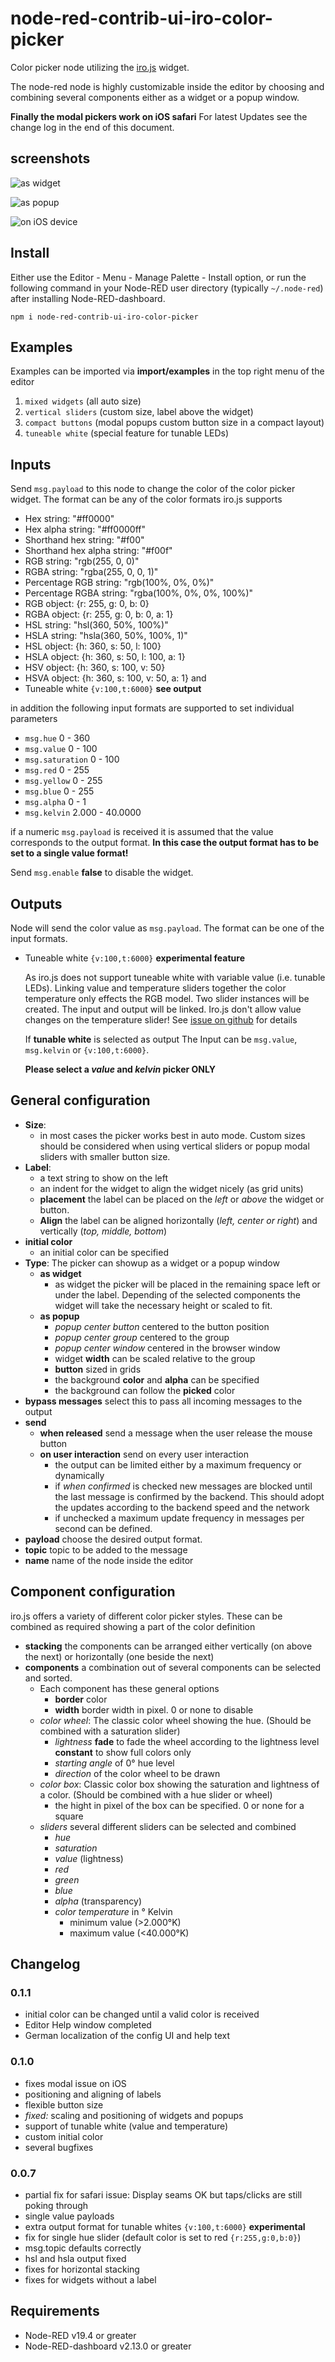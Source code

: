 node-red-contrib-ui-iro-color-picker
====================================

Color picker node utilizing the [iro.js](https://iro.js.org) widget.

The node-red node is highly customizable inside the editor by choosing and combining several components either as a widget or a popup window.

**Finally the modal pickers work on iOS safari**
For latest Updates see the change log in the end of this document.

## screenshots

![as widget](https://raw.githubusercontent.com/Christian-Me/node-red-contrib-ui-iro-color-picker/master/doc/widgets.png)

![as popup](https://raw.githubusercontent.com/Christian-Me/node-red-contrib-ui-iro-color-picker/master/doc/popup.png)

![on iOS device](https://raw.githubusercontent.com/Christian-Me/node-red-contrib-ui-iro-color-picker/master/doc/mobile.png)

## Install

Either use the Editor - Menu - Manage Palette - Install option, or run the following command in your Node-RED user directory (typically `~/.node-red`) after installing Node-RED-dashboard.

    npm i node-red-contrib-ui-iro-color-picker

## Examples

Examples can be imported via **import/examples** in the top right menu of the editor

1. `mixed widgets` (all auto size)
2. `vertical sliders` (custom size, label above the widget)
3. `compact buttons` (modal popups custom button size in a compact layout)
4. `tuneable white` (special feature for tunable LEDs)

## Inputs
Send `msg.payload` to this node to change the color of the color picker widget. The format can be any of the color formats iro.js supports
- Hex string: "#ff0000"
- Hex alpha string: "#ff0000ff"
- Shorthand hex string: "#f00"
- Shorthand hex alpha string: "#f00f"
- RGB string: "rgb(255, 0, 0)"
- RGBA string: "rgba(255, 0, 0, 1)"
- Percentage RGB string: "rgb(100%, 0%, 0%)"
- Percentage RGBA string: "rgba(100%, 0%, 0%, 100%)"
- RGB object: {r: 255, g: 0, b: 0}
- RGBA object: {r: 255, g: 0, b: 0, a: 1}
- HSL string: "hsl(360, 50%, 100%)"
- HSLA string: "hsla(360, 50%, 100%, 1)"
- HSL object: {h: 360, s: 50, l: 100}
- HSLA object: {h: 360, s: 50, l: 100, a: 1}
- HSV object: {h: 360, s: 100, v: 50}
- HSVA object: {h: 360, s: 100, v: 50, a: 1}
and
- Tuneable white `{v:100,t:6000}` **see output**


in addition the following input formats are supported to set individual parameters
- `msg.hue` 0 - 360
- `msg.value` 0 - 100
- `msg.saturation` 0 - 100
- `msg.red` 0 - 255
- `msg.yellow` 0 - 255
- `msg.blue` 0 - 255
- `msg.alpha` 0 - 1
- `msg.kelvin` 2.000 - 40.0000

if a numeric `msg.payload` is received it is assumed that the value corresponds to the output format. **In this case the output format has to be set to a single value format!**

Send `msg.enable` **false** to disable the widget.

## Outputs
Node will send the color value as `msg.payload`. The format can be one of the input formats.

- Tuneable white `{v:100,t:6000}` **experimental feature**
    
    As iro.js does not support tuneable white with variable value (i.e. tunable LEDs). Linking value and temperature sliders together the color temperature only effects the RGB model. Two slider instances will be created. The input and output will be linked. Iro.js don't allow value changes on the temperature slider! See [issue on github](github.com/jaames/iro.js/discussions/188) for details
    
    If **tunable white** is selected as output The Input can be `msg.value`, `msg.kelvin` or `{v:100,t:6000}`. 
    
    **Please select a *value* and *kelvin* picker ONLY**

## General configuration

- **Size**:
    - in most cases the picker works best in auto mode. Custom sizes should be considered when using vertical sliders or popup modal sliders with smaller button size.
- **Label**:
    - a text string to show on the left
    - an indent for the widget to align the widget nicely (as grid units)
    - **placement** the label can be placed on the *left* or *above* the widget or button.
    - **Align**  the label can be aligned horizontally (*left, center or right*) and vertically (*top, middle, bottom*)
- **initial color**
    - an initial color can be specified
- **Type**:
    The picker can showup as a widget or a popup window
    - **as widget**
        - as widget the picker will be placed in the remaining space left or under the label. Depending of the selected components the widget will take the necessary height or scaled to fit.
    - **as popup**
        - *popup center button* centered to the button position
        - *popup center group* centered to the group
        - *popup center window* centered in the browser window
        - widget **width** can be scaled relative to the group
        - **button** sized in grids
        - the background **color** and **alpha** can be specified
        - the background can follow the **picked** color
- **bypass messages** select this to pass all incoming messages to the output
- **send**
    - **when released** send a message when the user release the mouse button
    - **on user interaction** send on every user interaction
        - the output can be limited either by a maximum frequency or dynamically
        - if *when confirmed* is checked new messages are blocked until the last message is confirmed by the backend. This should adopt the updates according to the backend speed and the network
        - if unchecked a maximum update frequency in messages per second can be defined.
- **payload** choose the desired output format.
- **topic** topic to be added to the message
- **name** name of the node inside the editor

## Component configuration

iro.js offers a variety of different color picker styles. These can be combined as required showing a part of the color definition

- **stacking** the components can be arranged either vertically (on above the next) or horizontally (one beside the next)
- **components** a combination out of several components can be selected and sorted. 
    - Each component has these general options
        - **border** color
        - **width** border width in pixel. 0 or none to disable
    - *color wheel*: The classic color wheel showing the hue. (Should be combined with a saturation slider)
        - *lightness* **fade** to fade the wheel according to the lightness level **constant** to show full colors only
        - *starting angle* of 0° hue level
        - *direction* of the color wheel to be drawn
    - *color box*: Classic color box showing the saturation and lightness of a color. (Should be combined with a hue slider or wheel)
        - the hight in pixel of the box can be specified. 0 or none for a square
    -  *sliders* several different sliders can be selected and combined
        - *hue*
        - *saturation*
        - *value* (lightness)
        - *red*
        - *green*
        - *blue*
        - *alpha* (transparency)
        - *color temperature* in ° Kelvin
            - minimum value (>2.000°K)
            - maximum value (<40.000°K)

## Changelog

### 0.1.1
- initial color can be changed until a valid color is received
- Editor Help window completed
- German localization of the config UI and help text

### 0.1.0
- fixes modal issue on iOS
- positioning and aligning of labels
- flexible button size
- *fixed:* scaling and positioning of widgets and popups
- support of tunable white (value and temperature)
- custom initial color
- several bugfixes

### 0.0.7
- partial fix for safari issue: Display seams OK but taps/clicks are still poking through
- single value payloads
- extra output format for tunable whites `{v:100,t:6000}` **experimental**
- fix for single hue slider (default color is set to red `{r:255,g:0,b:0}`)
- msg.topic defaults correctly
- hsl and hsla output fixed
- fixes for horizontal stacking
- fixes for widgets without a label

## Requirements
- Node-RED v19.4 or greater
- Node-RED-dashboard v2.13.0 or greater

